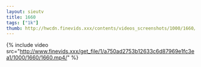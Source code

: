 ```yaml
--- 
layout: sieutv
title: 1660
tags: ["1k"]
thumb: http://hwcdn.finevids.xxx/contents/videos_screenshots/1000/1660/preview.mp4.jpg
---
```

{% include video src="http://www.finevids.xxx/get_file/1/a750ad2753b12633c6d87969e1fc3ea1/1000/1660/1660.mp4/" %} 
